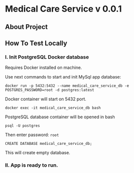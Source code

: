 # Medical Care Service v 0.0.1
## About Project

## How To Test Locally

### I. Init PostgreSQL Docker database

Requires Docker installed on machine.

Use next commands to start and init MySql app database:
```shell
docker run -p 5432:5432 --name medical_care_service_db -e POSTGRES_PASSWORD=root -d postgres:latest
```

Docker container will start on 5432 port.

```shell
docker exec -it medical_care_service_db bash
```

PostgreSQL database container will be opened in bash

```shell
psql -U postgres
```

Then enter password:
```root```

```postgresql
CREATE DATABASE medical_care_service_db;
```

This will create empty database.

### II. App is ready to run.